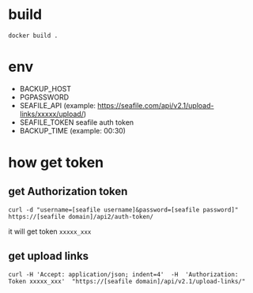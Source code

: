 

# build
```
docker build .
```

# env
- BACKUP_HOST
- PGPASSWORD
- SEAFILE_API (example: https://seafile.com/api/v2.1/upload-links/xxxxx/upload/)
- SEAFILE_TOKEN seafile auth token
- BACKUP_TIME (example: 00:30)

# how get token


## get Authorization token
```
curl -d "username=[seafile username]&password=[seafile password]" https://[seafile domain]/api2/auth-token/
```

it will get token `xxxxx_xxx`

## get upload links
```
curl -H 'Accept: application/json; indent=4'  -H  'Authorization: Token xxxxx_xxx'  "https://[seafile domain]/api/v2.1/upload-links/"
```
